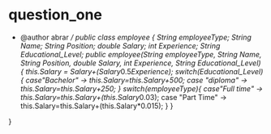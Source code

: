 # question_one
* @author abrar
 */
public class employee {
    String employeeType;
    String Name;
    String Position;
    double Salary;
    int Experience;
    String Educational_Level;
    public employee(String employeeType,
    String Name,
    String Position,
    double Salary,
    int Experience,
    String Educational_Level) {
    this.Salary = Salary+(Salary*0.5*Experience);
    switch(Educational_Level){
            case"Bachelor" -> this.Salary=this.Salary+500;
            case "diploma" -> this.Salary=this.Salary+250;
                        }
     switch(employeeType){
            case"Full time" -> this.Salary=this.Salary+(this.Salary*0.03);
            case "Part Time" -> this.Salary=this.Salary+(this.Salary*0.015);
                        }
  }
    
}

